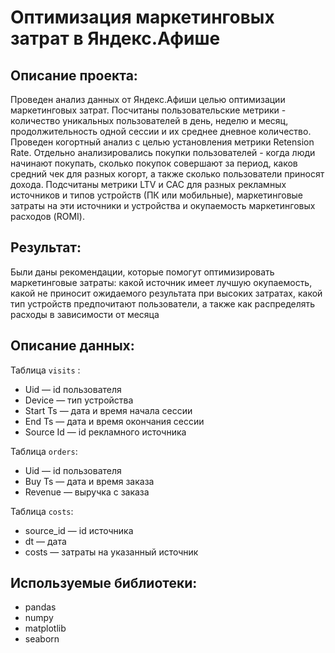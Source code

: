 # Оптимизация маркетинговых затрат в Яндекс.Афише
## Описание проекта:
Проведен анализ данных от Яндекс.Афиши целью оптимизации маркетинговых затрат. Посчитаны пользовательские метрики - количество уникальных пользователей в день, неделю и месяц, продолжительность одной сессии и их среднее дневное количество. Проведен когортный анализ с целью установления метрики Retension Rate. Отдельно анализировались покупки пользователей - когда люди начинают покупать, сколько покупок совершают за период, каков средний чек для разных когорт, а также сколько пользователи приносят дохода. Подсчитаны метрики LTV и CAC для разных рекламных источников и типов устройств (ПК или мобильные), маркетинговые затраты на эти источники и устройства и окупаемость маркетинговых расходов (ROMI).
## Результат:
Были даны рекомендации, которые помогут оптимизировать маркетинговые затраты: какой источник имеет лучшую окупаемость, какой не приносит ожидаемого результата при высоких затратах, какой тип устройств предпочитают пользователи, а также как распределять расходы в зависимости от месяца 
## Описание данных:
Таблица `visits` :
- Uid — id пользователя
- Device — тип устройства
- Start Ts — дата и время начала сессии
- End Ts — дата и время окончания сессии
- Source Id — id рекламного источника

Таблица `orders`:
- Uid — id пользователя
- Buy Ts — дата и время заказа
- Revenue — выручка с заказа

Таблица `costs`:
- source_id — id источника
- dt — дата 
- costs — затраты на указанный источник
## Используемые библиотеки:
- pandas
- numpy
- matplotlib
- seaborn

